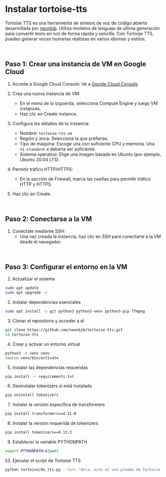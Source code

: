 # Instalar tortoise-tts

Tortoise TTS es una herramienta de síntesis de voz de código abierto desarrollada por [neonbjb](https://github.com/neonbjb). Utiliza modelos de lenguaje de última generación para convertir texto en voz de forma rápida y sencilla. Con Tortoise TTS, puedes generar voces humanas realistas en varios idiomas y estilos.

<br>

## Paso 1: Crear una instancia de VM en Google Cloud

1. Accede a Google Cloud Console: Ve a [Google Cloud Console](https://console.cloud.google.com/).

2. Crea una nueva instancia de VM:

   - En el menú de la izquierda, selecciona Compute Engine y luego VM instances.
   - Haz clic en Create instance.

3. Configura los detalles de tu instancia:

   - Nombre: `tortoise-tts-vm`
   - Región y zona: Selecciona la que prefieras.
   - Tipo de máquina: Escoge una con suficiente CPU y memoria. Una `n1-standard-4` debería ser suficiente.
   - Sistema operativo: Elige una imagen basada en Ubuntu (por ejemplo, Ubuntu 20.04 LTS).

4. Permitir tráfico HTTP/HTTPS:

   - En la sección de Firewall, marca las casillas para permitir tráfico HTTP y HTTPS.

5. Haz clic en Create.

<br>

## Paso 2: Conectarse a la VM

1. Conéctate mediante SSH:
   - Una vez creada la instancia, haz clic en SSH para conectarte a la VM desde el navegador.

<br>

## Paso 3: Configurar el entorno en la VM

1. Actualizar el sistema

```bash
sudo apt update
sudo apt upgrade -y
```

2. Instalar dependencias esenciales

```bash
sudo apt install -y git python3 python3-venv python3-pip ffmpeg
```

3. Clonar el repositorio y acceder a él

```bash
git clone https://github.com/neonbjb/tortoise-tts.git
cd tortoise-tts
```

4. Crear y activar un entorno virtual

```bash
python3 -m venv venv
source venv/bin/activate
```

5. Instalar las dependencias requeridas

```bash
pip install -r requirements.txt
```

6. Desinstalar tokenizers si está instalado

```bash
pip uninstall tokenizers
```

7. Instalar la versión específica de transformers

```bash
pip install transformers==4.31.0
```

8. Instalar la versión requerida de tokenizers

```bash
pip install tokenizers==0.13.3
```

9. Establecer la variable PYTHONPATH

```bash
export PYTHONPATH=$(pwd)
```

10. Ejecutar el script de Tortoise TTS

```bash
python tortoise/do_tts.py --text "Hola, esto es una prueba de Tortoise TTS." --voice "random" --preset "fast"
```
